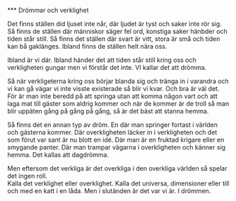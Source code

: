 *** Drömmar och verklighet

Det finns ställen did ljuset inte når, där ljudet är tyst och saker inte rör sig.  Så finns de ställen där människor säger fel ord, konstiga saker hänbder och tiden står still.  Så finns det ställen där svart är vitt, stora är små och tiden kan bå gaklänges.  Ibland finns de ställen helt nära oss.

Ibland är vi där.  Ibland händer det att tiden står still kring oss och verkligheten gungar men vi förstår det inte.  VI kallar det att drömma.

Så när verkligeterna kring oss börjar blanda sig och tränga in i varandra och vi kan gå vägar vi inte visste existerade så blir vi kvar.  Och bra är väl det.  
För är man inte beredd på att springa utan att komma någon vart och att laga mat till gäster som aldrig kommer och när de kommer är de troll så man blir uppäten gång på gång på gång, så är det bäst att stanna hemma.

Så finns det en annan typ av dröm.  En där man springer fortast i världen och gästerna kommer.  Där overkligheten läcker in i verkligheten och det som förut var sant är nu blott en idé.  Där man är en fruktad krigare eller en smygande panter.  Där man trampar vägarna i overkligheten och känner sig hemma.  Det kallas att dagdrömma.

Men eftersom det verkliga är det overkliga i den overkliga världen så spelar det ingen roll.  
Kalla det verklighet eller overklighet.  Kalla det universa, dimensioner eller till och med en katt i en låda.  Men i slutänden är det var vi är.  I drömmen.
